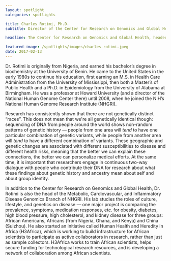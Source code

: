 ```yaml
---
layout: spotlight
categories: spotlights

title: Charles Rotimi, Ph.D.
subtitle: Director of the Center for Research on Genomics and Global Health (National Institutes of Health)

headline: The Center for Research on Genomics and Global Health, headed by Dr. Rotimi, is an initiative that brings together researchers from different parts of the NIH to better understand how genetic and environmental factors come together to result in complex diseases, across the world’s populations.

featured-image: /spotlights/images/charles-rotimi.jpeg
date: 2017-02-13
---
```


Dr. Rotimi is originally from Nigeria, and earned his bachelor’s degree in biochemistry at the University of Benin. He came to the United States in the early 1980s to continue his education, first earning an M.S. in Health Care Administration from the University of Mississippi, then both a Master’s of Public Health and a Ph.D. in Epidemiology from the University of Alabama at Birmingham. He was a professor at Howard University (and a director of the National Human Genome Center there) until 2008, when he joined the NIH’s National Human Genome Research Institute (NHGRI).

Research has consistently shown that there are not genetically distinct “races”. This does not mean that we're all genetically identical though: sequencing of DNA from people around the world shows non-random patterns of genetic history — people from one area will <i>tend</i> to have one particular combination of genetic variants, while people from another area will <i>tend</i> to have a different combination of variants. These geographic and genetic changes are associated with different susceptibilities to disease and different health risks, meaning that the better we can explain these connections, the better we can personalize medical efforts. At the same time, it is important that researchers engage in continuous two-way dialogue with people who contribute their DNA for research about what these findings about genetic history and ancestry mean about self and about group identity.

In addition to the Center for Research on Genomics and Global Health, Dr. Rotimi is also the head of the Metabolic, Cardiovascular, and Inflammatory Disease Genomics Branch of NHGRI. His lab studies the roles of culture, lifestyle, and genetics on disease — one major project is comparing the prevalence, symptoms, medication responses, etc. for obesity, diabetes, high blood pressure, high cholesterol, and kidney disease for three groups: African Americans, Africans (from Nigeria, Ghana, and Kenya) and China (Suizhou). He also started an initiative called Human Health and Heredity in Africa (H3Africa), which is working to build infrastructure for African scientists to participate as active collaborators in research, rather than just as sample collectors. H3Africa works to train African scientists, helps secure funding for technological research resources, and is developing a network of collaboration among African scientists.